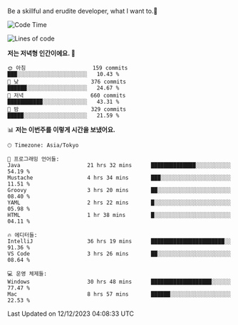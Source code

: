 Be a skillful and erudite developer, what I want to.👶

<!--START_SECTION:waka-->
![Code Time](http://img.shields.io/badge/Code%20Time-343%20hrs%205%20mins-blue)

![Lines of code](https://img.shields.io/badge/%EC%A0%80%EB%8A%94%20%EC%97%AC%ED%83%9C%EA%B9%8C%EC%A7%80%20-744.9%20thousand%20%EC%A4%84%EC%9D%98%20%EC%BD%94%EB%93%9C%EB%A5%BC%20%EC%9E%91%EC%84%B1%ED%96%88%EC%96%B4%EC%9A%94.-blue)

**저는 저녁형 인간이에요. 🦉** 

```text
🌞 아침                     159 commits         ███░░░░░░░░░░░░░░░░░░░░░░   10.43 % 
🌆 낮　                     376 commits         ██████░░░░░░░░░░░░░░░░░░░   24.67 % 
🌃 저녁                     660 commits         ███████████░░░░░░░░░░░░░░   43.31 % 
🌙 밤　                     329 commits         █████░░░░░░░░░░░░░░░░░░░░   21.59 % 
```


📊 **저는 이번주를 이렇게 시간을 보냈어요.** 

```text
🕑︎ Timezone: Asia/Tokyo

💬 프로그래밍 언어들: 
Java                     21 hrs 32 mins      ██████████████░░░░░░░░░░░   54.19 % 
Mustache                 4 hrs 34 mins       ███░░░░░░░░░░░░░░░░░░░░░░   11.51 % 
Groovy                   3 hrs 20 mins       ██░░░░░░░░░░░░░░░░░░░░░░░   08.40 % 
YAML                     2 hrs 22 mins       █░░░░░░░░░░░░░░░░░░░░░░░░   05.98 % 
HTML                     1 hr 38 mins        █░░░░░░░░░░░░░░░░░░░░░░░░   04.11 % 

🔥 에디터들: 
IntelliJ                 36 hrs 19 mins      ███████████████████████░░   91.36 % 
VS Code                  3 hrs 26 mins       ██░░░░░░░░░░░░░░░░░░░░░░░   08.64 % 

💻 운영 체제들: 
Windows                  30 hrs 48 mins      ███████████████████░░░░░░   77.47 % 
Mac                      8 hrs 57 mins       ██████░░░░░░░░░░░░░░░░░░░   22.53 % 
```


 Last Updated on 12/12/2023 04:08:33 UTC
<!--END_SECTION:waka-->
